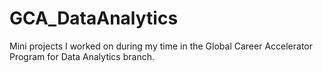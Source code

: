 # GCA_DataAnalytics
Mini projects I worked on during my time in the Global Career Accelerator Program for Data Analytics branch.
